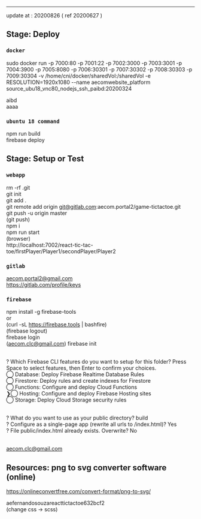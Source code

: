 -------------------------------------------------------------------
update at : 20200826 ( ref 20200627 )

## Stage: Deploy

### `docker`
sudo docker run -p 7000:80 -p 7001:22 -p 7002:3000 -p 7003:3001 -p 7004:3900 -p 7005:8080 -p 7006:30301 -p 7007:30302 -p 7008:30303 -p 7009:30304 -v /home/cni/docker/sharedVol:/sharedVol -e RESOLUTION=1920x1080 --name aecomwebsite_platform source_ubu18_vnc80_nodejs_ssh_paibd:20200324 <br />

aibd<br />
aaaa<br />

### `ubuntu 18 command`
npm run build <br />
firebase deploy <br />


## Stage: Setup or Test
### `webapp`
rm -rf .git <br/>
git init <br/>
git add . <br/>
git remote add origin git@gitlab.com:aecom.portal2/game-tictactoe.git <br/>
git push -u origin master <br/>
(git push) <br/>
npm i <br/>
npm run start <br/>
(browser)<br/>
http://localhost:7002/react-tic-tac-toe/firstPlayer/Player1/secondPlayer/Player2

### `gitlab`
aecom.portal2@gmail.com <br/>
https://gitlab.com/profile/keys <br/>

### `firebase`
npm install -g firebase-tools <br/>
or <br/>
(curl -sL https://firebase.tools | bashfire)  <br/>
(firebase logout) <br/>
firebase login <br/>
(aecom.clc@gmail.com)
firebase init <br/><br/>

? Which Firebase CLI features do you want to setup for this folder? Press Space to select features, then Enter to confirm your choices. <br/>
 ◯ Database: Deploy Firebase Realtime Database Rules <br/>
 ◯ Firestore: Deploy rules and create indexes for Firestore <br/>
 ◯ Functions: Configure and deploy Cloud Functions <br/>
❯◯ Hosting: Configure and deploy Firebase Hosting sites <br/>
 ◯ Storage: Deploy Cloud Storage security rules <br/><br/>

? What do you want to use as your public directory? build <br/>
? Configure as a single-page app (rewrite all urls to /index.html)? Yes <br/>
? File public/index.html already exists. Overwrite? No <br/><br/>

aecom.clc@gmail.com <br/>


## Resources: png to svg converter software (online)

https://onlineconvertfree.com/convert-format/png-to-svg/

aefernandosouzareacttictactoe632bcf2 <br/>
(change css -> scss)<br/>